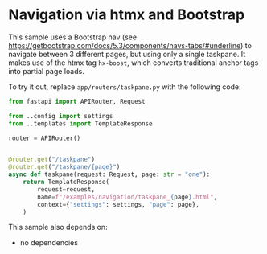 # Navigation via htmx and Bootstrap

This sample uses a Bootstrap nav (see https://getbootstrap.com/docs/5.3/components/navs-tabs/#underline) to navigate between 3 different pages, but using only a single taskpane. It makes use of the htmx tag `hx-boost`, which converts traditional anchor tags into partial page loads.

To try it out, replace `app/routers/taskpane.py` with the following code:

```python
from fastapi import APIRouter, Request

from ..config import settings
from ..templates import TemplateResponse

router = APIRouter()


@router.get("/taskpane")
@router.get("/taskpane/{page}")
async def taskpane(request: Request, page: str = "one"):
    return TemplateResponse(
        request=request,
        name=f"/examples/navigation/taskpane_{page}.html",
        context={"settings": settings, "page": page},
    )

```

This sample also depends on:

- no dependencies
